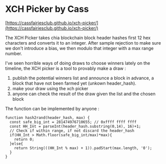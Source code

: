 # XCH Picker by Cass
[https://cassfairiesclub.github.io/xch-picker/](https://cassfairiesclub.github.io/xch-picker/)

The XCH Picker takes chia blockchain block header hashes first 12 hex characters and converts it to an integer. After sample rejection to make sure we don't introduce a bias, we then modulo that integer with a max range number.

I've seen horrible ways of doing draws to choose winners lately on the timeline, the XCH picker is a tool to provably make a draw :
  1.  publish the potential winners list and announce a block in advance, a block that have not been farmed yet (unkown header_hash).
  2.  make your draw using the xch picker
  3.  anyone can check the result of the draw given the list and the chosen block

The function can be implemented by anyone : 
```
function hash2rand(header_hash, max) {
  const safe_big_int = 281474976710655; // 0xffff ffff ffff 
  const HH_Int = parseInt(header_hash.substring(0,14), 16)+1;
  // Check if within range, if not discard the header_hash
  if(HH_Int > Math.floor(safe_big_int/max)*max){
    return 0; 
  }else{
    return String(((HH_Int % max) + 1)).padStart(max.length, '0');
  }
}
```
